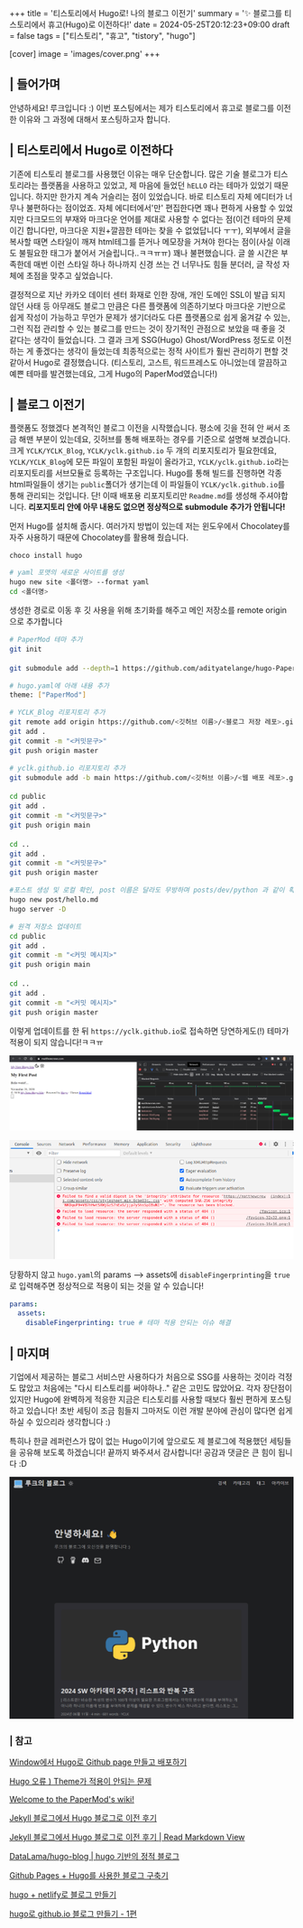 +++
title = '티스토리에서 Hugo로! 나의 블로그 이전기'
summary = '✨ 블로그를 티스토리에서 휴고(Hugo)로 이전하다!'
date = 2024-05-25T20:12:23+09:00
draft = false
tags = ["티스토리", "휴고", "tistory", "hugo"]

[cover]
image = 'images/cover.png'
+++

## | 들어가며
안녕하세요! 루크입니다 :) 이번 포스팅에서는 제가 티스토리에서 휴고로 블로그를 이전한 이유와 그 과정에 대해서 포스팅하고자 합니다.

## | 티스토리에서 Hugo로 이전하다
기존에 티스토리 블로그를 사용했던 이유는 매우 단순합니다. 많은 기술 블로그가 티스토리라는 플랫폼을 사용하고 있었고, 제 마음에 들었던 `hELLO` 라는 테마가 있었기 때문입니다. 하지만 한가지 계속 거슬리는 점이 있었습니다. 바로 티스토리 자체 에디터가 너무나 불편하다는 점이었죠. 자체 에디터에서'만' 편집한다면 꽤나 편하게 사용할 수 있었지만 다크모드의 부재와 마크다운 언어를 제대로 사용할 수 없다는 점(이건 테마의 문제이긴 합니다만, 마크다운 지원+깔끔한 테마는 찾을 수 없었답니다 ㅜㅜ), 외부에서 글을 복사할 때면 스타일이 깨져 html테그를 뜯거나 메모장을 거쳐야 한다는 점이(사실 이래도 불필요한 태그가 붙어서 거슬립니다..ㅋㅋㅠㅠ) 꽤나 불편했습니다. 글 쓸 시간은 부족한데 매번 이런 스타일 하나 하나까지 신경 쓰는 건 너무나도 힘들 분더러, 글 작성 자체에 초점을 맞추고 싶었습니다.

결정적으로 지난 카카오 데이터 센터 화재로 인한 장애, 개인 도메인 SSL이 발급 되지 않던 사태 등 아무래도 블로그 만큼은 다른 플랫폼에 의존하기보다 마크다운 기반으로 쉽게 작성이 가능하고 무언가 문제가 생기더라도 다른 플랫폼으로 쉽게 옮겨갈 수 있는, 그런 직접 관리할 수 있는 블로그를 만드는 것이 장기적인 관점으로 보았을 때 좋을 것 같다는 생각이 들었습니다. 그 결과 크게 SSG(Hugo) Ghost/WordPress 정도로 이전하는 게 좋겠다는 생각이 들었는데 최종적으로는 정적 사이트가 훨씬 관리하기 편할 것 같아서 Hugo로 결정했습니다. (티스토리, 고스트, 워드프레스도 아니었는데 깔끔하고 예쁜 테마를 발견했는데요, 그게 Hugo의 PaperMod였습니다!)

## | 블로그 이전기
플랫폼도 정했겠다 본격적인 블로그 이전을 시작했습니다. 평소에 깃을 전혀 안 써서 조금 해맨 부분이 있는데요, 깃허브를 통해 배포하는 경우를 기준으로 설명해 보겠습니다. 크게 `YCLK/YCLK_Blog`, `YCLK/yclk.github.io` 두 개의 리포지토리가 필요한데요, `YCLK/YCLK_Blog`에 모든 파일이 포함된 파일이 올라가고, `YCLK/yclk.github.io`라는 리포지토리를 서브모듈로 등록하는 구조입니다. Hugo를 통해 빌드를 진행하면 각종 html파일들이 생기는 `public`폴더가 생기는데 이 파일들이 `YCLK/yclk.github.io`를 통해 관리되는 것입니다. 단! 이때 배포용 리포지토리만 `Readme.md`를 생성해 주셔야합니다. **리포지토리 안에 아무 내용도 없으면 정상적으로 submodule 추가가 안됩니다!**

먼저 Hugo를 설치해 줍시다. 여러가지 방법이 있는데 저는 윈도우에서 Chocolatey를 자주 사용하기 때문에 Chocolatey를 활용해 줬습니다.

```
choco install hugo
```

```bash
# yaml 포맷의 새로운 사이트를 생성
hugo new site <폴더명> --format yaml
cd <폴더명>
```

생성한 경로로 이동 후 깃 사용을 위해 초기화를 해주고 메인 저장소를 remote origin으로 추가합니다

```bash
# PaperMod 테마 추가
git init

git submodule add --depth=1 https://github.com/adityatelange/hugo-PaperMod.git themes/PaperMod
```

```bash
# hugo.yaml에 아래 내용 추가
theme: ["PaperMod"]
```

```bash
# YCLK_Blog 리포지토리 추가
git remote add origin https://github.com/<깃허브 이름>/<블로그 저장 레포>.git
git add .
git commit -m "<커밋문구>"
git push origin master
```

```bash
# yclk.github.io 리포지토리 추가
git submodule add -b main https://github.com/<깃허브 이름>/<웹 배포 레포>.git public

cd public
git add .
git commit -m "<커밋문구>"
git push origin main

cd ..
git add .
git commit -m "<커밋문구>"
git push origin master
```

```bash
#포스트 생성 및 로컬 확인, post 이름은 달라도 무방하며 posts/dev/python 과 같이 확장할 수도 있음
hugo new post/hello.md 
hugo server -D
```

```bash
# 원격 저장소 업데이트
cd public
git add .
git commit -m "<커밋 메시지>"
git push origin main

cd ..
git add .
git commit -m "<커밋 메시지>"
git push origin master
```

이렇게 업데이트를 한 뒤 `https://yclk.github.io`로 접속하면 당연하게도(!) 테마가 적용이 되지 않습니다!ㅋㅋㅠ

![](images/Pasted%20image%2020240914111142.png)

![](images/Pasted%20image%2020240914111134.png)

당황하지 않고 `hugo.yaml`의 params --> assets에 `disableFingerprinting`을 `true`로 입력해주면 정상적으로 적용이 되는 것을 알 수 있습니다!

```yaml
params:
  assets:
    disableFingerprinting: true # 테마 적용 안되는 이슈 해결
```

## | 마지며
기업에서 제공하는 블로그 서비스만 사용하다가 처음으로 SSG를 사용하는 것이라 걱정도 많았고 처음에는 "다시 티스토리를 써야하나.." 같은 고민도 많았어요. 각자 장단점이 있지만 Hugo에 완벽하게 적응한 지금은 티스토리를 사용할 때보다 훨씬 편하게 포스팅 하고 있습니다! 초반 세팅이 조금 힘들지 그마저도 이런 개발 분야에 관심이 많다면 쉽게 하실 수 있으리라 생각합니다 :)

특히나 한글 레퍼런스가 많이 없는 Hugo이기에 앞으로도 제 블로그에 적용했던 세팅들을 공유해 보도록 하겠습니다! 끝까지 봐주셔서 감사합니다! 공감과 댓글은 큰 힘이 됩니다 :D

![](images/Pasted%20image%2020240914111511.png)

### | 참고
[Window에서 Hugo로 Github page 만들고 배포하기](https://jeha00.github.io/post/dev-contents/hugo%EB%A1%9C-github-page-%EB%A7%8C%EB%93%A4%EA%B3%A0-%EB%B0%B0%ED%8F%AC%ED%95%98%EA%B8%B0/)

[Hugo 오류 ) Theme가 적용이 안되는 문제](https://diy-multitab.tistory.com/66)

[Welcome to the PaperMod's wiki!](https://github.com/adityatelange/hugo-PaperMod/wiki/)

[Jekyll 블로그에서 Hugo 블로그로 이전 후기](https://blog.dslab.kr/jekyll-to-hugo/)

[Jekyll 블로그에서 Hugo 블로그로 이전 후기 | Read Markdown View](blog.dslab.kr/jekyll-to-hugo/index.md)

[DataLama/hugo-blog | hugo 기반의 정적 블로그](https://github.com/DataLama/hugo-blog)

[Github Pages + Hugo를 사용한 블로그 구축기](https://blog.billo.io/devposts/blog_github_page/)

[hugo + netlify로 블로그 만들기](https://lena-chamna.netlify.app/post/how_to_make_hugo_blog_with_netlify/)

[hugo로 github.io 블로그 만들기 - 1편](https://blog.naver.com/nhistory/222387283804)